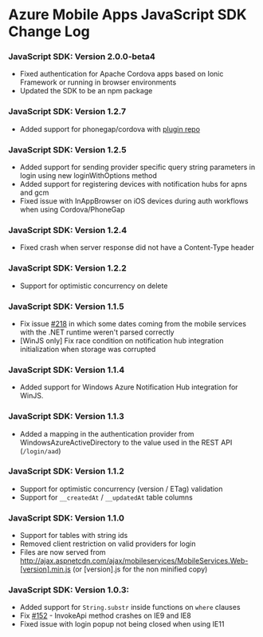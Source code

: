 # Azure Mobile Apps JavaScript SDK Change Log

### JavaScript SDK: Version 2.0.0-beta4
- Fixed authentication for Apache Cordova apps based on Ionic Framework or running in browser environments
- Updated the SDK to be an npm package

### JavaScript SDK: Version 1.2.7
- Added support for phonegap/cordova with [plugin repo](https://github.com/Azure/azure-mobile-services-cordova)

### JavaScript SDK: Version 1.2.5
- Added support for sending provider specific query string parameters in login using new loginWithOptions method
- Added support for registering devices with notification hubs for apns and gcm
- Fixed issue with InAppBrowser on iOS devices during auth workflows when using Cordova/PhoneGap

### JavaScript SDK: Version 1.2.4
- Fixed crash when server response did not have a Content-Type header

### JavaScript SDK: Version 1.2.2 
- Support for optimistic concurrency on delete

### JavaScript SDK: Version 1.1.5
- Fix issue [#218](https://github.com/WindowsAzure/azure-mobile-services/issues/218) in which some dates coming from the mobile services with the .NET runtime weren't parsed correctly
- [WinJS only] Fix race condition on notification hub integration initialization when storage was corrupted

### JavaScript SDK: Version 1.1.4
- Added support for Windows Azure Notification Hub integration for WinJS.

### JavaScript SDK: Version 1.1.3
- Added a mapping in the authentication provider from WindowsAzureActiveDirectory to the value used in the REST API (`/login/aad`)

### JavaScript SDK: Version 1.1.2
- Support for optimistic concurrency (version / ETag) validation
- Support for `__createdAt` / `__updatedAt` table columns

### JavaScript SDK: Version 1.1.0
- Support for tables with string ids
- Removed client restriction on valid providers for login
- Files are now served from http://ajax.aspnetcdn.com/ajax/mobileservices/MobileServices.Web-[version].min.js (or [version].js for the non minified copy)

### JavaScript SDK: Version 1.0.3:
- Added support for `String.substr` inside functions on `where` clauses
- Fix [#152](https://github.com/WindowsAzure/azure-mobile-services/issues/152) - InvokeApi method crashes on IE9 and IE8
- Fixed issue with login popup not being closed when using IE11
